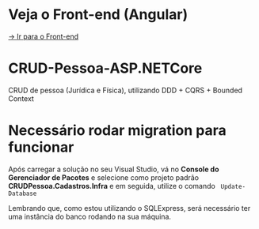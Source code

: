 # Veja o <strong> Front-end (Angular) </strong>
[-> Ir para o Front-end](https://github.com/GustavoRodrigues94/CRUD-Pessoa-Angular)

# CRUD-Pessoa-ASP.NETCore
CRUD de pessoa (Jurídica e Física), utilizando DDD + CQRS + Bounded Context

# Necessário rodar migration para funcionar
Após carregar a solução no seu Visual Studio, vá no <strong>Console do Gerenciador de Pacotes</strong> e selecione como projeto padrão <strong>CRUDPessoa.Cadastros.Infra</strong>
e em seguida, utilize o comando <code> Update-Database </code> 

Lembrando que, como estou utilizando o SQLExpress, será necessário ter uma instância do banco rodando na sua máquina.
